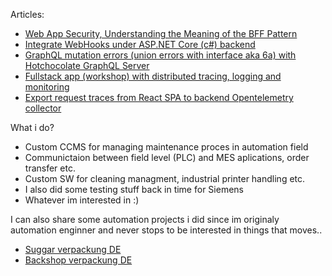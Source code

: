 
Articles:
- [Web App Security, Understanding the Meaning of the BFF Pattern](https://dev.to/damikun/web-app-security-understanding-the-meaning-of-the-bff-pattern-i85)
- [Integrate WebHooks under ASP.NET Core (c#) backend](https://dev.to/damikun/integrate-webhook-under-net-c-backend-4f7)
- [GraphQL mutation errors (union errors with interface aka 6a) with Hotchocolate GraphQL Server](https://dev.to/damikun/graphql-mutation-union-erros-6a-with-hotchocolate-graphql-server-1b70)
- [Fullstack app (workshop) with distributed tracing, logging and monitoring](https://dev.to/damikun/fullstack-app-workshop-with-distributed-tracing-and-monitoring-3i45)
- [Export request traces from React SPA to backend Opentelemetry collector](https://dev.to/damikun/export-request-traces-from-react-spa-to-backend-opentelemetry-collector-4kb4)

What i do?
- Custom CCMS for managing maintenance proces in automation field
- Communictaion between field level (PLC) and MES aplications, order transfer etc.
- Custom SW for cleaning managment, industrial printer handling etc.
- I also did some testing stuff back in time for Siemens
- Whatever im interested in :) 

I can also share some automation projects i did since im originaly automation enginner and never stops to be interested in things that moves..
- [Suggar verpackung DE](https://youtu.be/TiPXPvg63nM)
- [Backshop verpackung DE](https://youtu.be/YjuZf--UrBM)
